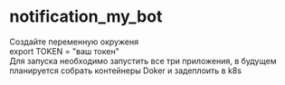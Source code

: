 # notification_my_bot
Создайте переменную окруженя  
export TOKEN = "ваш токен"  
Для запуска необходимо запустить все три приложения, в будущем планируется собрать контейнеры Doker и задеплоить в k8s
